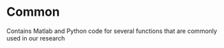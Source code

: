 # Common
Contains Matlab and Python code for several functions that are commonly used in our research
